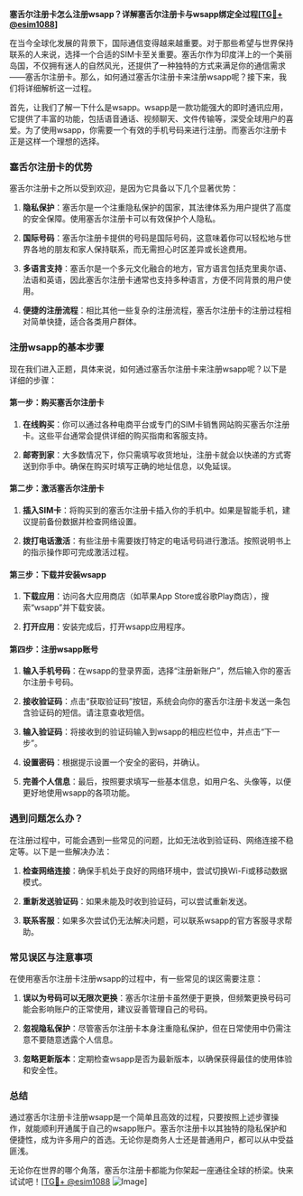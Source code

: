 **塞舌尔注册卡怎么注册wsapp？详解塞舌尔注册卡与wsapp绑定全过程[[TG💪+ @esim1088](https://t.me/s/esim1088)]**

在当今全球化发展的背景下，国际通信变得越来越重要。对于那些希望与世界保持联系的人来说，选择一个合适的SIM卡至关重要。塞舌尔作为印度洋上的一个美丽岛国，不仅拥有迷人的自然风光，还提供了一种独特的方式来满足你的通信需求——塞舌尔注册卡。那么，如何通过塞舌尔注册卡来注册wsapp呢？接下来，我们将详细解析这一过程。

首先，让我们了解一下什么是wsapp。wsapp是一款功能强大的即时通讯应用，它提供了丰富的功能，包括语音通话、视频聊天、文件传输等，深受全球用户的喜爱。为了使用wsapp，你需要一个有效的手机号码来进行注册。而塞舌尔注册卡正是这样一个理想的选择。

### 塞舌尔注册卡的优势

塞舌尔注册卡之所以受到欢迎，是因为它具备以下几个显著优势：

1. **隐私保护**：塞舌尔是一个注重隐私保护的国家，其法律体系为用户提供了高度的安全保障。使用塞舌尔注册卡可以有效保护个人隐私。
   
2. **国际号码**：塞舌尔注册卡提供的号码是国际号码，这意味着你可以轻松地与世界各地的朋友和家人保持联系，而无需担心时区差异或长途费用。

3. **多语言支持**：塞舌尔是一个多元文化融合的地方，官方语言包括克里奥尔语、法语和英语，因此塞舌尔注册卡通常也支持多种语言，方便不同背景的用户使用。

4. **便捷的注册流程**：相比其他一些复杂的注册流程，塞舌尔注册卡的注册过程相对简单快捷，适合各类用户群体。

### 注册wsapp的基本步骤

现在我们进入正题，具体来说，如何通过塞舌尔注册卡来注册wsapp呢？以下是详细的步骤：

#### 第一步：购买塞舌尔注册卡

1. **在线购买**：你可以通过各种电商平台或专门的SIM卡销售网站购买塞舌尔注册卡。这些平台通常会提供详细的购买指南和客服支持。
   
2. **邮寄到家**：大多数情况下，你只需填写收货地址，注册卡就会以快递的方式寄送到你手中。确保在购买时填写正确的地址信息，以免延误。

#### 第二步：激活塞舌尔注册卡

1. **插入SIM卡**：将购买到的塞舌尔注册卡插入你的手机中。如果是智能手机，建议提前备份数据并检查网络设置。
   
2. **拨打电话激活**：有些注册卡需要拨打特定的电话号码进行激活。按照说明书上的指示操作即可完成激活过程。

#### 第三步：下载并安装wsapp

1. **下载应用**：访问各大应用商店（如苹果App Store或谷歌Play商店），搜索“wsapp”并下载安装。
   
2. **打开应用**：安装完成后，打开wsapp应用程序。

#### 第四步：注册wsapp账号

1. **输入手机号码**：在wsapp的登录界面，选择“注册新账户”，然后输入你的塞舌尔注册卡号码。
   
2. **接收验证码**：点击“获取验证码”按钮，系统会向你的塞舌尔注册卡发送一条包含验证码的短信。请注意查收短信。

3. **输入验证码**：将接收到的验证码输入到wsapp的相应栏位中，并点击“下一步”。

4. **设置密码**：根据提示设置一个安全的密码，并确认。

5. **完善个人信息**：最后，按照要求填写一些基本信息，如用户名、头像等，以便更好地使用wsapp的各项功能。

### 遇到问题怎么办？

在注册过程中，可能会遇到一些常见的问题，比如无法收到验证码、网络连接不稳定等。以下是一些解决办法：

1. **检查网络连接**：确保手机处于良好的网络环境中，尝试切换Wi-Fi或移动数据模式。
   
2. **重新发送验证码**：如果未能及时收到验证码，可以尝试重新发送。

3. **联系客服**：如果多次尝试仍无法解决问题，可以联系wsapp的官方客服寻求帮助。

### 常见误区与注意事项

在使用塞舌尔注册卡注册wsapp的过程中，有一些常见的误区需要注意：

1. **误以为号码可以无限次更换**：塞舌尔注册卡虽然便于更换，但频繁更换号码可能会影响账户的正常使用，建议妥善管理自己的号码。

2. **忽视隐私保护**：尽管塞舌尔注册卡本身注重隐私保护，但在日常使用中仍需注意不要随意透露个人信息。

3. **忽略更新版本**：定期检查wsapp是否为最新版本，以确保获得最佳的使用体验和安全性。

### 总结

通过塞舌尔注册卡注册wsapp是一个简单且高效的过程，只要按照上述步骤操作，就能顺利开通属于自己的wsapp账户。塞舌尔注册卡以其独特的隐私保护和便捷性，成为许多用户的首选。无论你是商务人士还是普通用户，都可以从中受益匪浅。

无论你在世界的哪个角落，塞舌尔注册卡都能为你架起一座通往全球的桥梁。快来试试吧！[[TG💪+ @esim1088](https://t.me/s/esim1088) ![Image](https://i.postimg.cc/4NQfJmqS/Snipaste-2025-05-13-00-14-12.png)]